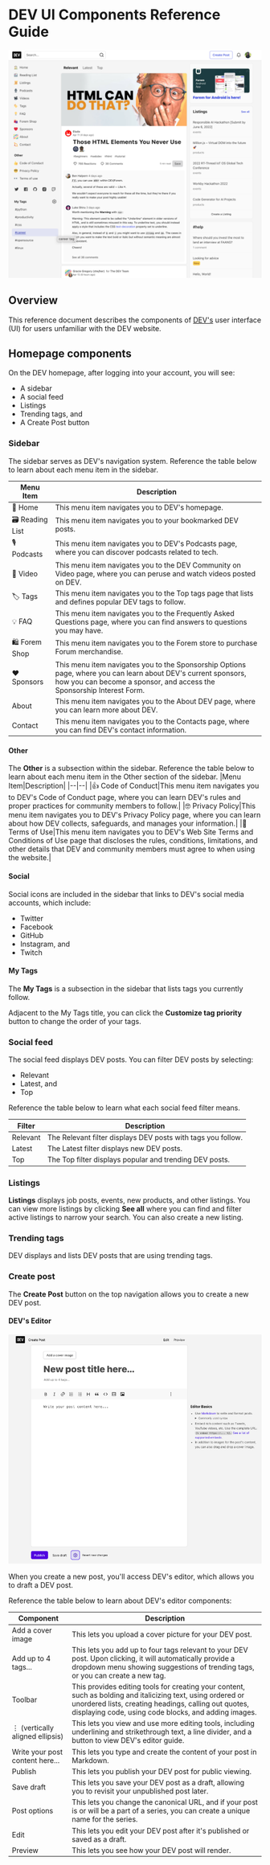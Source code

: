 # DEV UI Components Reference Guide

![DEV's homepage](https://github.com/heykayla/Technical-Writing-Portfolio/blob/main/Images/dev_UI_components_reference/dev_UI_components_reference.png)

## Overview

This reference document describes the components of [DEV's](https://dev.to/) user interface (UI) for users unfamiliar with the DEV website.

## Homepage components

On the DEV homepage, after logging into your account, you will see:

- A sidebar
- A social feed
- Listings
- Trending tags, and
- A Create Post button

### Sidebar

The sidebar serves as DEV's navigation system. Reference the table below to learn about each menu item in the sidebar.

| Menu Item      | Description                                                                                                                                                                             |
| -------------- | --------------------------------------------------------------------------------------------------------------------------------------------------------------------------------------- |
| 🏡 Home        | This menu item navigates you to DEV's homepage.                                                                                                                                         |
| 🗃 Reading List | This menu item navigates you to your bookmarked DEV posts.                                                                                                                              |
| 🎙 Podcasts     | This menu item navigates you to DEV's Podcasts page, where you can discover podcasts related to tech.                                                                                   |
| 🎥 Video       | This menu item navigates you to the DEV Community on Video page, where you can peruse and watch videos posted on DEV.                                                                   |
| 🏷 Tags         | This menu item navigates you to the Top tags page that lists and defines popular DEV tags to follow.                                                                                    |
| 💡 FAQ         | This menu item navigates you to the Frequently Asked Questions page, where you can find answers to questions you may have.                                                              |
| 🛍 Forem Shop   | This menu item navigates you to the Forem store to purchase Forum merchandise.                                                                                                          |
| ❤️ Sponsors    | This menu item navigates you to the Sponsorship Options page, where you can learn about DEV's current sponsors, how you can become a sponsor, and access the Sponsorship Interest Form. |
| About          | This menu item navigates you to the About DEV page, where you can learn more about DEV.                                                                                                 |
| Contact        | This menu item navigates you to the Contacts page, where you can find DEV's contact information.                                                                                        |

#### Other

The **Other** is a subsection within the sidebar. Reference the table below to learn about each menu item in the Other section of the sidebar.
|Menu Item|Description|
|--|--|
|👍 Code of Conduct|This menu item navigates you to DEV's Code of Conduct page, where you can learn DEV's rules and proper practices for community members to follow.|
|🤓 Privacy Policy|This menu item navigates you to DEV's Privacy Policy page, where you can learn about how DEV collects, safeguards, and manages your information.|
|👀 Terms of Use|This menu item navigates you to DEV's Web Site Terms and Conditions of Use page that discloses the rules, conditions, limitations, and other details that DEV and community members must agree to when using the website.|

#### Social

Social icons are included in the sidebar that links to DEV's social media accounts, which include:

- Twitter
- Facebook
- GitHub
- Instagram, and
- Twitch

#### My Tags

The **My Tags** is a subsection in the sidebar that lists tags you currently follow.

Adjacent to the My Tags title, you can click the **Customize tag priority** button to change the order of your tags.

### Social feed

The social feed displays DEV posts. You can filter DEV posts by selecting:

- Relevant
- Latest, and
- Top

Reference the table below to learn what each social feed filter means.

| Filter   | Description                                                  |
| -------- | ------------------------------------------------------------ |
| Relevant | The Relevant filter displays DEV posts with tags you follow. |
| Latest   | The Latest filter displays new DEV posts.                    |
| Top      | The Top filter displays popular and trending DEV posts.      |

### Listings

**Listings** displays job posts, events, new products, and other listings. You can view more listings by clicking **See all** where you can find and filter active listings to narrow your search. You can also create a new listing.

### Trending tags

DEV displays and lists DEV posts that are using trending tags.

### Create post

The **Create Post** button on the top navigation allows you to create a new DEV post.

#### DEV's Editor

![DEV's editor tool](https://github.com/heykayla/Technical-Writing-Portfolio/blob/main/Images/dev_UI_components_reference/dev_UI_components_reference2.png)

When you create a new post, you'll access DEV's editor, which allows you to draft a DEV post.

Reference the table below to learn about DEV's editor components:

| Component                       | Description                                                                                                                                                                                                                  |
| ------------------------------- | ---------------------------------------------------------------------------------------------------------------------------------------------------------------------------------------------------------------------------- |
| Add a cover image               | This lets you upload a cover picture for your DEV post.                                                                                                                                                                      |
| Add up to 4 tags...             | This lets you add up to four tags relevant to your DEV post. Upon clicking, it will automatically provide a dropdown menu showing suggestions of trending tags, or you can create a new tag.                                 |
| Toolbar                         | This provides editing tools for creating your content, such as bolding and italicizing text, using ordered or unordered lists, creating headings, calling out quotes, displaying code, using code blocks, and adding images. |
| ⋮ (vertically aligned ellipsis) | This lets you view and use more editing tools, including underlining and strikethrough text, a line divider, and a button to view DEV's editor guide.                                                                        |
| Write your post content here... | This lets you type and create the content of your post in Markdown.                                                                                                                                                          |
| Publish                         | This lets you publish your DEV post for public viewing.                                                                                                                                                                      |
| Save draft                      | This lets you save your DEV post as a draft, allowing you to revisit your unpublished post later.                                                                                                                            |
| Post options                    | This lets you change the canonical URL, and if your post is or will be a part of a series, you can create a unique name for the series.                                                                                      |
| Edit                            | This lets you edit your DEV post after it's published or saved as a draft.                                                                                                                                                   |
| Preview                         | This lets you see how your DEV post will render.                                                                                                                                                                             |
